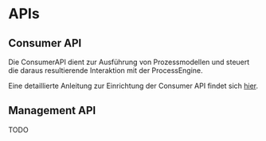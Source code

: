 # APIs

## Consumer API

Die ConsumerAPI dient zur Ausführung von Prozessmodellen und steuert die daraus
resultierende Interaktion mit der ProcessEngine.

Eine detaillierte Anleitung zur Einrichtung der Consumer API findet sich [hier](./consumer_api/README.md).

## Management API

TODO

